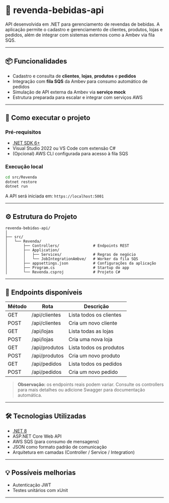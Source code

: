 
# 🍻 revenda-bebidas-api

API desenvolvida em .NET para gerenciamento de revendas de bebidas. A aplicação permite o cadastro e gerenciamento de clientes, produtos, lojas e pedidos, além de integrar com sistemas externos como a Ambev via fila SQS.

---

## 📦 Funcionalidades

- Cadastro e consulta de **clientes**, **lojas**, **produtos** e **pedidos**
- Integração com **fila SQS** da Ambev para consumo automático de pedidos
- Simulação de API externa da Ambev via **serviço mock**
- Estrutura preparada para escalar e integrar com serviços AWS

---

## 🚀 Como executar o projeto

### Pré-requisitos

- [.NET SDK 6+](https://dotnet.microsoft.com/download)
- Visual Studio 2022 ou VS Code com extensão C#
- (Opcional) AWS CLI configurada para acesso à fila SQS

### Execução local

```bash
cd src/Revenda
dotnet restore
dotnet run
```

A API será iniciada em: `https://localhost:5001`

---

## ⚙️ Estrutura do Projeto

```
revenda-bebidas-api/
│
├── src/
│   └── Revenda/
│       ├── Controllers/               # Endpoints REST
│       ├── Application/
│       │   ├── Services/              # Regras de negócio
│       │   └── JobIntegrationAmbve/   # Worker da fila SQS
│       ├── appsettings.json           # Configurações da aplicação
│       ├── Program.cs                 # Startup do app
│       └── Revenda.csproj             # Projeto C#
```

---

## 📌 Endpoints disponíveis

| Método | Rota                      | Descrição                   |
|--------|---------------------------|-----------------------------|
| GET    | /api/clientes             | Lista todos os clientes     |
| POST   | /api/clientes             | Cria um novo cliente        |
| GET    | /api/lojas                | Lista todas as lojas        |
| POST   | /api/lojas                | Cria uma nova loja          |
| GET    | /api/produtos             | Lista todos os produtos     |
| POST   | /api/produtos             | Cria um novo produto        |
| GET    | /api/pedidos              | Lista todos os pedidos      |
| POST   | /api/pedidos              | Cria um novo pedido         |

> **Observação:** os endpoints reais podem variar. Consulte os controllers para mais detalhes ou adicione Swagger para documentação automática.

---

## 🛠 Tecnologias Utilizadas

- [.NET 8](https://dotnet.microsoft.com/)
- ASP.NET Core Web API
- AWS SQS (para consumo de mensagens)
- JSON como formato padrão de comunicação
- Arquitetura em camadas (Controller / Service / Integration)

---

## 💡 Possíveis melhorias

- Autenticação JWT
- Testes unitários com xUnit

---
